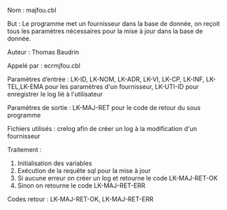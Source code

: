 Nom : majfou.cbl

But : Le programme met un fournisseur dans la base de donnée, on reçoit tous les paramètres nécessaires pour la mise à jour dans la base de donnée.

Auteur : Thomas Baudrin

Appelé par : ecrmjfou.cbl

Paramètres d’entrée : LK-ID, LK-NOM, LK-ADR, LK-VI, LK-CP, LK-INF, LK-TEL,LK-EMA pour les paramètres d'un fournisseur, LK-UTI-ID pour enregistrer le log lié à l'utilisateur

Paramètres de sortie : LK-MAJ-RET pour le code de retour du sous programme

Fichiers utilisés : crelog afin de créer un log à la modification d'un fournisseur

Traitement : 
1) Initialisation des variables
2) Exécution de la requête sql pour la mise à jour
3) Si aucune erreur on créer un log et retourne le code LK-MAJ-RET-OK
4) Sinon on retourne le code LK-MAJ-RET-ERR

Codes retour : LK-MAJ-RET-OK, LK-MAJ-RET-ERR